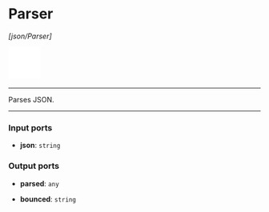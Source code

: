 # Parser

_[json/Parser]_

![icon](</assets/icons/cbb85c56-3c8f-4e5e-afdd-a9dd9e84385d.png>)

---

Parses JSON.<br>

---

### Input ports

* __json__: ` string `

### Output ports

* __parsed__: ` any `


* __bounced__: ` string `

